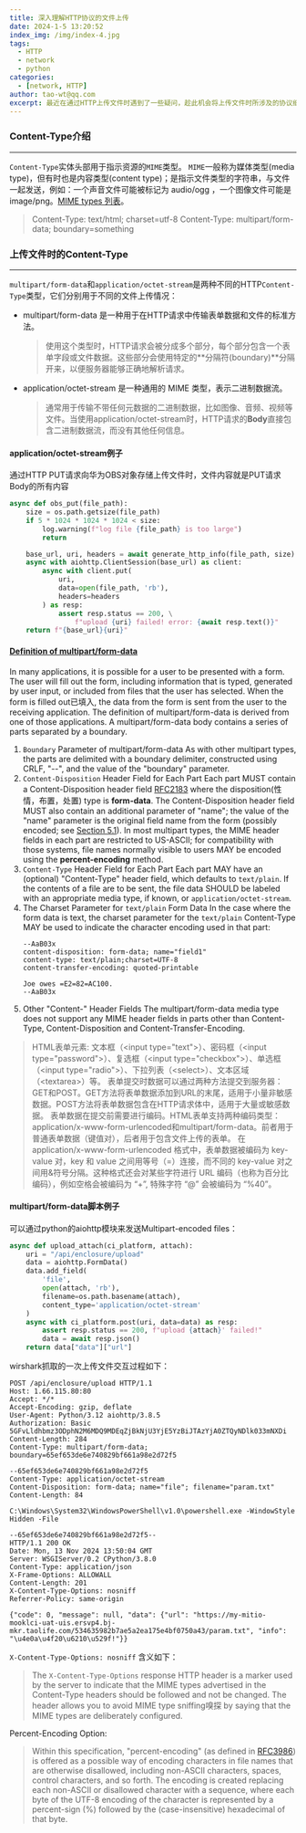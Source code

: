 ```yaml
---
title: 深入理解HTTP协议的文件上传
date: 2024-1-5 13:20:52
index_img: /img/index-4.jpg
tags:
  - HTTP
  - network
  - python
categories:
  - [network, HTTP]
author: tao-wt@qq.com
excerpt: 最近在通过HTTP上传文件时遇到了一些疑问，趁此机会将上传文件时所涉及的协议细节进行一次总结和提炼
---
```

### Content-Type介绍
---
`Content-Type`实体头部用于指示资源的`MIME`类型。
`MIME`一般称为媒体类型(media type)，但有时也是内容类型(content type)；是指示文件类型的字符串，与文件一起发送，例如：一个声音文件可能被标记为 audio/ogg ，一个图像文件可能是 image/png。[MIME types 列表](https://www.iana.org/assignments/media-types/media-types.xhtml "Media Types")。
> Content-Type: text/html; charset=utf-8
> Content-Type: multipart/form-data; boundary=something

### 上传文件时的Content-Type
---
`multipart/form-data`和`application/octet-stream`是两种不同的HTTP`Content-Type`类型，它们分别用于不同的文件上传情况：
- multipart/form-data 是一种用于在HTTP请求中传输表单数据和文件的标准方法。
    > 使用这个类型时，HTTP请求会被分成多个部分，每个部分包含一个表单字段或文件数据。这些部分会使用特定的**分隔符(boundary)**分隔开来，以便服务器能够正确地解析请求。
- application/octet-stream 是一种通用的 MIME 类型，表示二进制数据流。
    > 通常用于传输不带任何元数据的二进制数据，比如图像、音频、视频等文件。当使用application/octet-stream时，HTTP请求的**Body**直接包含二进制数据流，而没有其他任何信息。

#### application/octet-stream例子
通过HTTP PUT请求向华为OBS对象存储上传文件时，文件内容就是PUT请求Body的所有内容
```python
async def obs_put(file_path):
    size = os.path.getsize(file_path)
    if 5 * 1024 * 1024 * 1024 < size:
        log.warning(f"log file {file_path} is too large")
        return

    base_url, uri, headers = await generate_http_info(file_path, size)
    async with aiohttp.ClientSession(base_url) as client:
        async with client.put(
            uri,
            data=open(file_path, 'rb'),
            headers=headers
        ) as resp:
            assert resp.status == 200, \
                f"upload {uri} failed! error: {await resp.text()}"
    return f"{base_url}{uri}"
```

#### [Definition of multipart/form-data](https://www.rfc-editor.org/rfc/rfc7578.html "RFC7578")
In many applications, it is possible for a user to be presented with a form.  The user will fill out the form, including information that is typed, generated by user input, or included from files that the user has selected.  When the form is filled out已填入, the data from the form is sent from the user to the receiving application. The definition of multipart/form-data is derived from one of those applications.
A multipart/form-data body contains a series of parts separated by a boundary.
1. `Boundary` Parameter of multipart/form-data
    As with other multipart types, the parts are delimited with a boundary delimiter, constructed using CRLF, "--", and the value of the "boundary" parameter.
2. `Content-Disposition` Header Field for Each Part
    Each part MUST contain a Content-Disposition header field [RFC2183](https://www.rfc-editor.org/rfc/rfc2183) where the disposition(性情，布置，处置) type is **form-data**. The Content-Disposition header field MUST also contain an additional parameter of "name"; the value of the "name" parameter is the original field name from the form (possibly encoded; see [Section 5.1](https://www.rfc-editor.org/rfc/rfc7578.html#section-5.1)).
    In most multipart types, the MIME header fields in each part are restricted to US-ASCII; for compatibility with those systems, file names normally visible to users MAY be encoded using the **percent-encoding** method.
3. `Content-Type` Header Field for Each Part
    Each part MAY have an (optional) "Content-Type" header field, which defaults to `text/plain`.  If the contents of a file are to be sent, the file data SHOULD be labeled with an appropriate media type, if known, or `application/octet-stream`.
4. The Charset Parameter for `text/plain` Form Data
    In the case where the form data is text, the charset parameter for the `text/plain` Content-Type MAY be used to indicate the character encoding used in that part:
    ```
    --AaB03x
    content-disposition: form-data; name="field1"
    content-type: text/plain;charset=UTF-8
    content-transfer-encoding: quoted-printable

    Joe owes =E2=82=AC100.
    --AaB03x
    ```
5. Other "Content-" Header Fields
    The multipart/form-data media type does not support any MIME header fields in parts other than Content-Type, Content-Disposition and  Content-Transfer-Encoding.

> HTML表单元素: 文本框（&lt;input type="text"&gt;）、密码框（&lt;input type="password"&gt;）、复选框（&lt;input type="checkbox"&gt;）、单选框（&lt;input type="radio"&gt;）、下拉列表（&lt;select&gt;）、文本区域（&lt;textarea&gt;）等。
> 表单提交时数据可以通过两种方法提交到服务器：GET和POST。GET方法将表单数据添加到URL的末尾，适用于小量非敏感数据。POST方法将表单数据包含在HTTP请求体中，适用于大量或敏感数据。
> 表单数据在提交前需要进行编码。HTML表单支持两种编码类型：application/x-www-form-urlencoded和multipart/form-data。前者用于普通表单数据（键值对），后者用于包含文件上传的表单。
> 在 application/x-www-form-urlencoded 格式中，表单数据被编码为 key-value 对，key 和 value 之间用等号（=）连接，而不同的 key-value 对之间用&符号分隔。这种格式还会对某些字符进行 URL 编码（也称为百分比编码），例如空格会被编码为 “+”, 特殊字符 “@” 会被编码为 “%40”。

#### multipart/form-data脚本例子
可以通过python的aiohttp模块来发送Multipart-encoded files：
```python
async def upload_attach(ci_platform, attach):
    uri = "/api/enclosure/upload"
    data = aiohttp.FormData()
    data.add_field(
        'file',
        open(attach, 'rb'),
        filename=os.path.basename(attach),
        content_type='application/octet-stream'
    )
    async with ci_platform.post(uri, data=data) as resp:
        assert resp.status == 200, f"upload {attach}' failed!"
        data = await resp.json()
    return data["data"]["url"]
```

wirshark抓取的一次上传文件交互过程如下：
```
POST /api/enclosure/upload HTTP/1.1
Host: 1.66.115.80:80
Accept: */*
Accept-Encoding: gzip, deflate
User-Agent: Python/3.12 aiohttp/3.8.5
Authorization: Basic 5GFvLldhbmz3ODphN2M6MDQ9MDEqZjBkNjU3YjE5YzBiJTAzYjA0ZTQyNDlk033mNXDi
Content-Length: 284
Content-Type: multipart/form-data; boundary=65ef653de6e740829bf661a98e2d72f5

--65ef653de6e740829bf661a98e2d72f5
Content-Type: application/octet-stream
Content-Disposition: form-data; name="file"; filename="param.txt"
Content-Length: 84

C:\Windows\System32\WindowsPowerShell\v1.0\powershell.exe -WindowStyle Hidden -File

--65ef653de6e740829bf661a98e2d72f5--
HTTP/1.1 200 OK
Date: Mon, 13 Nov 2024 13:50:04 GMT
Server: WSGIServer/0.2 CPython/3.8.0
Content-Type: application/json
X-Frame-Options: ALLOWALL
Content-Length: 201
X-Content-Type-Options: nosniff
Referrer-Policy: same-origin

{"code": 0, "message": null, "data": {"url": "https://my-mitio-mooklci-uat-uis.ersvp4.bj-mkr.taolife.com/534635982b7ae5a2ea175e4bf0750a43/param.txt", "info": "\u4e0a\u4f20\u6210\u529f!"}}
```
`X-Content-Type-Options: nosniff` 含义如下：
> The `X-Content-Type-Options` response HTTP header is a marker used by the server to indicate that the MIME types advertised in the Content-Type headers should be followed and not be changed. The header allows you to avoid MIME type sniffing嗅探 by saying that the MIME types are deliberately configured.

Percent-Encoding Option:
> Within this specification, "percent-encoding" (as defined in [RFC3986](https://www.rfc-editor.org/rfc/rfc3986)) is offered as a possible way of encoding characters in file names that are otherwise disallowed, including non-ASCII characters, spaces, control characters, and so forth.  The encoding is created replacing each non-ASCII or disallowed character with a sequence, where each byte of the UTF-8 encoding of the character is represented by a percent-sign (%) followed by the (case-insensitive) hexadecimal of that byte.
